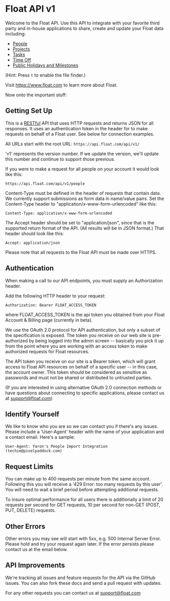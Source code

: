Float API v1
=========

Welcome to the Float API. Use this API to integrate with your favorite third party and in-house applications to share, create and update your Float data including: 

* [People](https://github.com/floatschedule/api/blob/master/Sections/people.md)
* [Projects](https://github.com/floatschedule/api/blob/master/Sections/projects.md)
* [Tasks](https://github.com/floatschedule/api/blob/master/Sections/tasks.md)
* [Time Off](https://github.com/floatschedule/api/blob/master/Sections/timeoff.md) 
* [Public Holidays and Milestones](https://github.com/floatschedule/api/blob/master/Sections/holidays.md)

(Hint: Press `t` to enable the file finder.)

Visit https://www.float.com to learn more about Float.

Now onto the important stuff:

Getting Set Up
--------------

This is a [RESTful](http://en.wikipedia.org/wiki/Representational_state_transfer) API that uses HTTP requests and returns JSON for all responses. It uses an authentication token in the header for to make requests on behalf of a Float user. See below for connection examples.

All URLs start with the root URL: `https://api.float.com/api/v1/`

'v1' represents the version number. If we update the version, we'll update this number and continue to support those previous. 

If you were to make a request for all people on your account it would look like this:

`https://api.float.com/api/v1/people`

Content-Type must be defined in the header of requests that contain data. We currently support submissions as form data in name/value pairs. Set the Content-Type header to "application/x-www-form-urlencoded" like this:

`Content-Type: application/x-www-form-urlencoded`

The Accept header should be set to "application/json", since that is the supported return format of the API. (All results will be in JSON format.) That header should look like this:

`Accept: application/json`

Please note that all requests to the Float API must be made over HTTPS. 

Authentication
--------------

When making a call to our API endpoints, you must supply an Authorization header.

Add the following HTTP header to your request: 

`Authorization: Bearer FLOAT_ACCESS_TOKEN` 

where FLOAT_ACCESS_TOKEN is the api token you obtained from your Float Account & Billing page (currently in beta).

We use the OAuth 2.0 protocol for API authentication, but only a subset of the specification is exposed. The token you receive on our web site is pre-authorized by being logged into the admin screen -- basically you pick it up from the point where you are working with an access token to make authorized requests for Float resources. 

The API token you receive on our site is a Bearer token, which will grant access to Float API resources on behalf of a specific user -- in this case, the account owner. This token should be considered as sensitive as passwords and must not be shared or distributed to untrusted parties.

(If you are interested in using alternative OAuth 2.0 connection methods or have questions about connecting to specific applications, please contact us at support@float.com)


Identify Yourself
-----------------

We like to know who you are so we can contact you if there's any issues. Please include a 'User-Agent' header with the name of your application and a contact email. Here's a sample:

`User-Agent: Yaron's People Import Integration (techie@pixelpaddock.com)`
    

Request Limits
--------------

You can make up to 400 requests per minute from the same account. Following this you will receive a '429 Error: too many requests by this user'. You will need to wait a brief period before attempting additional requests.

To insure optimal performance for all users there is additionally a limit of 20 requests per second for GET requests, 10 per second for non-GET (POST, PUT, DELETE) requests.


Other Errors
------------

Other errors you may see will start with 5xx, e.g. 500 Internal Server Error. Please hold and try your request again later. If the error persists please contact us at the email below.


API Improvements
----------------

We're tracking all issues and feature requests for the API via the GitHub issues. You can also fork these docs and send a pull request with updates.

For any other requests you can contact us at support@float.com

